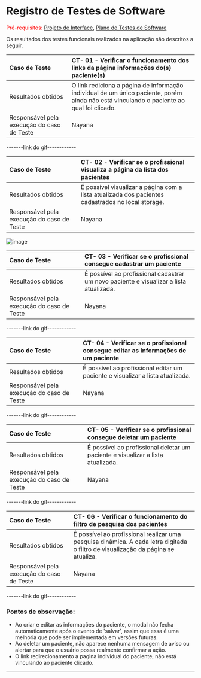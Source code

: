# Registro de Testes de Software

<span style="color:red">Pré-requisitos: <a href="https://github.com/ICEI-PUC-Minas-PMV-ADS/pmv-ads-2024-1-e1-proj-web-t3-equipe-3-residuos-eletronicos/blob/main/documentos/04-Projeto%20de%20Interface.md"> Projeto de Interface</a></span>, <a href="https://github.com/ICEI-PUC-Minas-PMV-ADS/pmv-ads-2024-1-e1-proj-web-t3-equipe-3-residuos-eletronicos/blob/main/documentos/07-Plano%20de%20Testes%20de%20Software.md"> Plano de Testes de Software</a>

Os resultados dos testes funcionais realizados na aplicação são descritos a seguir.

|Caso de Teste    | CT- 01 - Verificar o funcionamento dos links da página informações do(s) paciente(s) |
|:---|:---|
| Resultados obtidos | O link rediciona a página de informação individual de um único paciente, porém ainda não está vinculando o paciente ao qual foi clicado. |
| Responsável pela execução do caso de Teste | Nayana |

-------link do gif------------

|Caso de Teste    | CT- 02 - Verificar se o profissional visualiza a página da lista dos pacientes |
|:---|:---|
| Resultados obtidos | É possível visualizar a página com a lista atualizada dos pacientes cadastrados no local storage. |
| Responsável pela execução do caso de Teste | Nayana |

![image](https://github.com/ICEI-PUC-Minas-PMV-ADS/pmv-ads-2024-1-e1-proj-web-t3-equipe-3-residuos-eletronicos/assets/92792650/d35763ba-54e1-41e7-a770-03c831d89b00)

|Caso de Teste    | CT- 03 - Verificar se o profissional consegue cadastrar um paciente |
|:---|:---|
| Resultados obtidos | É possível ao profissional cadastrar um novo paciente e visualizar a lista atualizada. |
| Responsável pela execução do caso de Teste | Nayana |

-------link do gif------------

|Caso de Teste    | CT- 04 - Verificar se o profissional consegue editar as informações de um paciente |
|:---|:---|
| Resultados obtidos | É possível ao profissional editar um paciente e visualizar a lista atualizada. |
| Responsável pela execução do caso de Teste | Nayana |

-------link do gif------------

|Caso de Teste    | CT- 05 - Verificar se o profissional consegue deletar um paciente |
|:---|:---|
| Resultados obtidos | É possível ao profissional deletar um paciente e visualizar a lista atualizada. |
| Responsável pela execução do caso de Teste | Nayana |

-------link do gif------------

|Caso de Teste    | CT- 06 - Verificar o funcionamento do filtro de pesquisa dos pacientes |
|:---|:---|
| Resultados obtidos | É possível ao profissional realizar uma pesquisa dinâmica. A cada letra digitada o filtro de visualização da página se atualiza. |
| Responsável pela execução do caso de Teste | Nayana |

-------link do gif------------
### Pontos de observação:
+ Ao criar e editar as informações do paciente, o modal não fecha automaticamente após o evento de 'salvar', assim que essa é uma melhoria que pode ser implementada em versões futuras.
+ Ao deletar um paciente, não aparece nenhuma mensagem de aviso ou alertar para que o usuário possa realmente confirmar a ação.
+ O link redirecionamento a pagina individual do paciente, não está vinculando ao paciente clicado.

<hr>
